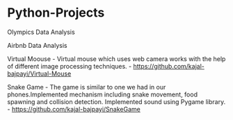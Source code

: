# Python-Projects

Olympics Data Analysis 

Airbnb Data Analysis

Virtual Moouse - Virtual mouse which uses web camera works with the help of different image processing techniques. - https://github.com/kajal-bajpayi/Virtual-Mouse

Snake Game - The game is similar to one we had in our phones.Implemented mechanism including snake movement, food spawning and collision detection. Implemented sound using Pygame library. - https://github.com/kajal-bajpayi/SnakeGame
